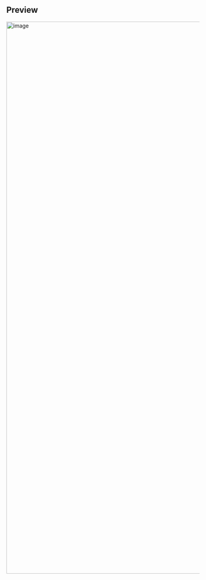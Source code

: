 ## Preview

<img width="1439" alt="image" src="https://github.com/kishanrajput23/Self-Learning/assets/70385488/4b91cd3d-b820-4f7c-aac9-3fa59aa0de5b">
